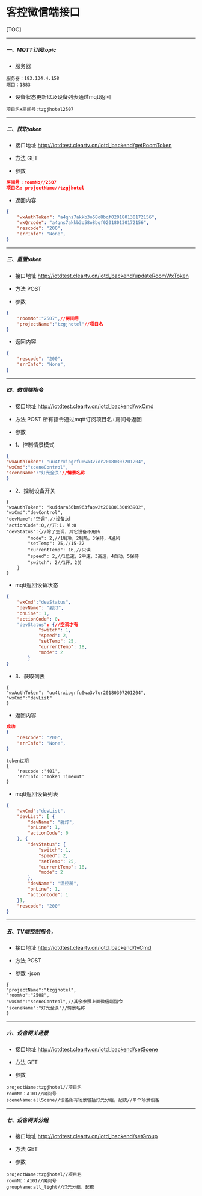 # **客控微信端接口**

[TOC]

- - -
#####  一、MQTT订阅topic

- 服务器
```
服务器：183.134.4.158
端口：1883
```

- 设备状态更新以及设备列表通过mqtt返回
```
项目名+房间号:tzgjhotel2507
```


- - -
#####  二、获取token

- 接口地址
http://iotdtest.cleartv.cn/iotd_backend/getRoomToken

- 方法
GET

- 参数
```JSON
房间号：roomNo//2507
项目名: projectName//tzgjhotel
```

- 返回内容
```JSON
{
    "wxAuthToken": "a4qns7akkb3o58o8bqf020180130172156",
    "wxQrcode": "a4qns7akkb3o58o8bqf020180130172156",
    "rescode": "200",
    "errInfo": "None",
}
```

- - -
##### 三、重置token

- 接口地址
http://iotdtest.cleartv.cn/iotd_backend/updateRoomWxToken

- 方法
POST

- 参数
```JSON
{
    "roomNo":"2507",//房间号
    "projectName":"tzgjhotel"//项目名
}
```

- 返回内容
```JSON
{
    "rescode": "200",
    "errInfo": "None",
}
```

- - -
##### 四、微信端指令

- 接口地址
http://iotdtest.cleartv.cn/iotd_backend/wxCmd

- 方法
POST 所有指令通过mqtt订阅项目名+房间号返回

- 参数
- 1、控制情景模式
```JSON
{
"wxAuthToken": "uu4trxipgrfu0wa3v7or20180307201204",
"wxCmd":"sceneControl",
"sceneName":"灯光全关"//情景名称
}
```

- 2、控制设备开关
```
{
"wxAuthToken": "kuidara56bm963fapw2t20180130093902",
"wxCmd":"devControl",
"devName":"空调",//设备id
"actionCode":0,//开:1，关:0
"devStatus":{//除了空调，其它设备不用传
        "mode": 2,//1制冷，2制热，3保持，4通风
        "setTemp": 25,//15-32
        "currentTemp": 16,//只读
        "speed": 2,//1低速，2中速，3高速，4自动，5保持
        "switch": 2//1开，2关
    }
}
```
- mqtt返回设备状态
```Json
{
    "wxCmd":"devStatus",
    "devName": "射灯",
    "onLine": 1,
    "actionCode": 0，
    "devStatus": {//空调才有
			"switch": 1,
			"speed": 2,
			"setTemp": 25,
			"currentTemp": 18,
			"mode": 2
		}
}
```

- 3、获取列表
```
{
"wxAuthToken": "uu4trxipgrfu0wa3v7or20180307201204",
"wxCmd":"devList"
}

```
- 返回内容
```JSON
成功
{
    "rescode": "200",
    "errInfo": "None",
}
```

```
token过期
{
    'rescode':'401',
    'errInfo':'Token Timeout'
}
```

- mqtt返回设备列表
```Json
{
    "wxCmd":"devList",
    "devList": [ {
		"devName": "射灯",
		"onLine": 1,
		"actionCode": 0
	}, {
		"devStatus": {
			"switch": 1,
			"speed": 2,
			"setTemp": 25,
			"currentTemp": 18,
			"mode": 2
		},
		"devName": "温控器",
		"onLine": 1,
		"actionCode": 1
	}],
	"rescode": "200"
}

```

- - -
##### 五、TV端控制指令，

- 接口地址
http://iotdtest.cleartv.cn/iotd_backend/tvCmd

- 方法
POST

- 参数
-json
```
{
"projectName":"tzgjhotel",
"roomNo":"2508",
"wxCmd":"sceneControl",//其余参照上面微信端指令
"sceneName":"灯光全关"//情景名称
}
```
- - -
##### 六、设备网关场景

- 接口地址
http://iotdtest.cleartv.cn/iotd_backend/setScene

- 方法
GET 

- 参数
```
projectName:tzgjhotel//项目名
roomNo：A101//房间号
sceneName:allScene//设备所有场景包括灯光分组，起夜//单个场景设备
```

- - -
##### 七、设备网关分组

- 接口地址
http://iotdtest.cleartv.cn/iotd_backend/setGroup

- 方法
GET 

- 参数
```
projectName:tzgjhotel//项目名
roomNo：A101//房间号
groupName:all_light//灯光分组，起夜
```